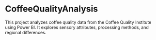 # CoffeeQualityAnalysis
This project analyzes coffee quality data from the Coffee Quality Institute using Power BI. It explores sensory attributes, processing methods, and regional differences. 
